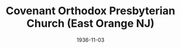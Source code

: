 ---
date: &id001 1936-11-03
end_date: null
location:
  address: null
  city: East Orange
  state: NJ
minister:
- end: 1945-01-01
  name: Richard Gray
  start: 1937-01-01
  type: Pastor
- end: 1948-01-01
  name: Alexander Davison
  start: 1946-01-01
  type: Pastor
- end: 1955-01-01
  name: Charles Ellis
  start: 1948-01-01
  type: Pastor
- end: 1963-01-01
  name: W. Harllee Bordeaux
  start: 1959-01-01
  type: Pastor
- end: 1967-01-01
  name: Richard Hodgson
  start: 1964-01-01
  type: Pastor
ministers:
- Richard Gray
- Alexander Davison
- Charles Ellis
- W. Harllee Bordeaux
- Richard Hodgson
name: Covenant Orthodox Presbyterian Church
names:
- end: 1969-09-27
  name: Covenant Orthodox Presbyterian Church
  start: 1936-11-03
origination_date: *id001
raw_data: 'NEW JERSEY    East Orange


  Covenant Orthodox Presbyterian Church  (November 3, 1936-September 27, 1969)

  Pastors: Richard Gray, 1937-45

  Alexander Davison, 1946-48

  Charles Ellis, 1948-55

  W. Harllee Bordeaux, 1959-63

  Richard Hodgson, 1964-67

  '
received_from: null
states:
- NJ
status:
  active: false
  end_date: null
  reason: null
  received_from: null
  withdrawal_to: null
title: Covenant Orthodox Presbyterian Church (East Orange NJ)
year_established:
- 1936

---